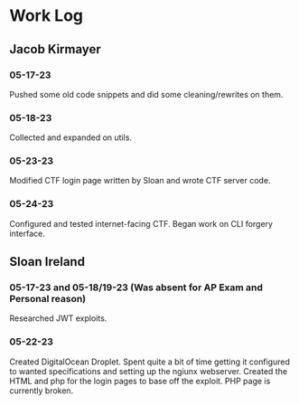 # Work Log

## Jacob Kirmayer

### 05-17-23

Pushed some old code snippets and did some cleaning/rewrites on them.

### 05-18-23

Collected and expanded on utils.

### 05-23-23

Modified CTF login page written by Sloan and wrote CTF server code.

### 05-24-23

Configured and tested internet-facing CTF.
Began work on CLI forgery interface.


## Sloan Ireland

### 05-17-23 and 05-18/19-23 (Was absent for AP Exam and Personal reason)

Researched JWT exploits.

### 05-22-23

Created DigitalOcean Droplet. Spent quite a bit of time getting it configured to wanted specifications and setting up the ngiunx webserver. Created the HTML and php for the login pages to base off the exploit. PHP page is currently broken. 
